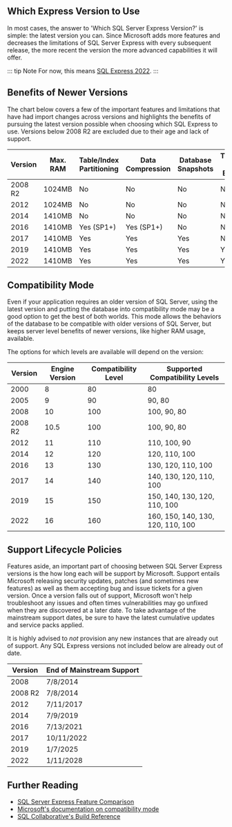 
## Which Express Version to Use

In most cases, the answer to 'Which SQL Server Express Version?' is simple: the latest version you can. Since Microsoft adds
more features and decreases the limitations of SQL Server Express with every subsequent release,
the more recent the version the more advanced capabilities it will offer.

::: tip Note
For now, this means [SQL Express 2022][express2022].
:::

## Benefits of Newer Versions

The chart below covers a few of the important features and limitations that
have had import changes across versions and highlights the benefits of
pursuing the latest version possible when choosing which SQL Express to use. Versions below
2008 R2 are excluded due to their age and lack of support.

| Version | Max. RAM | Table/Index Partitioning | Data Compression | Database Snapshots | Transparent Data Encryption | UTF-8 | Polybase Compute Node |
| ------- | -------- | ------------------------ | ---------------- | ------------------ | --------------------------- | ----- | --------------------- |
| 2008 R2 | 1024MB   | No                       | No               | No                 | No                          | No    | No                    |
| 2012    | 1024MB   | No                       | No               | No                 | No                          | No    | No                    |
| 2014    | 1410MB   | No                       | No               | No                 | No                          | No    | No                    |
| 2016    | 1410MB   | Yes (SP1+)               | Yes (SP1+)       | No                 | No                          | No    | No                    |
| 2017    | 1410MB   | Yes                      | Yes              | Yes                | No                          | No    | No                    |
| 2019    | 1410MB   | Yes                      | Yes              | Yes                | Yes                         | Yes   | Yes                   |
| 2022    | 1410MB   | Yes                      | Yes              | Yes                | Yes                         | Yes   | Yes                   |

## Compatibility Mode

Even if your application requires an older version of SQL Server, using the latest version
and putting the database into compatibility mode may be a good option to get the
best of both worlds. This mode allows the behaviors of the database to
be compatible with older versions of SQL Server, but keeps server level benefits of newer versions,
like higher RAM usage, available.

The options for which levels are available will depend on the version:

| Version | Engine Version | Compatibility Level | Supported Compatibility Levels |
| ------- | -------------- | ------------------- | ------------------------------ |
| 2000    | 8              | 80                  | 80
| 2005    | 9              | 90                  | 90, 80
| 2008    | 10             | 100                 | 100, 90, 80
| 2008 R2 | 10.5           | 100                 | 100, 90, 80
| 2012    | 11             | 110                 | 110, 100, 90
| 2014    | 12             | 120                 | 120, 110, 100
| 2016    | 13             | 130                 | 130, 120, 110, 100
| 2017    | 14             | 140                 | 140, 130, 120, 110, 100
| 2019    | 15             | 150                 | 150, 140, 130, 120, 110, 100
| 2022    | 16             | 160                 | 160, 150, 140, 130, 120, 110, 100

## Support Lifecycle Policies

Features aside, an important part of choosing between SQL Server Express versions
is the how long each will be support by Microsoft. Support entails Microsoft releasing
security updates, patches (and sometimes new features) as well as them
accepting bug and issue tickets for a given version. Once a version falls out of support,
Microsoft won't help troubleshoot any issues and often times vulnerabilities may
go unfixed when they are discovered at a later date. To take advantage of the mainstream support
dates, be sure to have the latest cumulative updates and service packs applied.

It is highly advised to *not* provision any new instances that are already out of support. Any SQL Express versions not included below are already out of date.

| Version | End of Mainstream Support |
| ------- | ------------------------- |
| 2008    | 7/8/2014                  |
| 2008 R2 | 7/8/2014                  |
| 2012    | 7/11/2017                 |
| 2014    | 7/9/2019                  |
| 2016    | 7/13/2021                 |
| 2017    | 10/11/2022                |
| 2019    | 1/7/2025                  |
| 2022    | 1/11/2028                 |

## Further Reading

* [SQL Server Express Feature Comparison][feature-comparison]
* [Microsoft's documentation on compatibility mode][compat]
* [SQL Collaborative's Build Reference][sqlcollab]

[compat]: https://docs.microsoft.com/en-us/sql/t-sql/statements/alter-database-transact-sql-compatibility-level
[express2022]: https://cloudblogs.microsoft.com/sqlserver/2022/11/16/sql-server-2022-is-now-generally-available
[feature-comparison]: /sql-server-express-feature-comparison.html
[sqlcollab]: https://sqlcollaborative.github.io/builds

<br/>
<br/>
